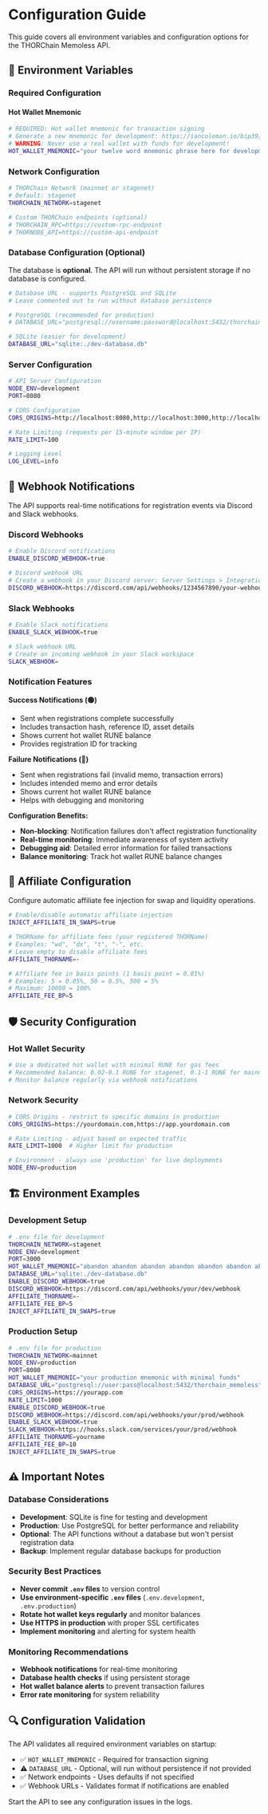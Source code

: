# Configuration Guide

This guide covers all environment variables and configuration options for the THORChain Memoless API.

## 🔧 Environment Variables

### Required Configuration

#### Hot Wallet Mnemonic
```bash
# REQUIRED: Hot wallet mnemonic for transaction signing
# Generate a new mnemonic for development: https://iancoleman.io/bip39/
# WARNING: Never use a real wallet with funds for development!
HOT_WALLET_MNEMONIC="your twelve word mnemonic phrase here for development only"
```

### Network Configuration

```bash
# THORChain Network (mainnet or stagenet)
# Default: stagenet
THORCHAIN_NETWORK=stagenet

# Custom THORChain endpoints (optional)
# THORCHAIN_RPC=https://custom-rpc-endpoint
# THORNODE_API=https://custom-api-endpoint
```

### Database Configuration (Optional)

The database is **optional**. The API will run without persistent storage if no database is configured.

```bash
# Database URL - supports PostgreSQL and SQLite
# Leave commented out to run without database persistence

# PostgreSQL (recommended for production)
# DATABASE_URL="postgresql://username:password@localhost:5432/thorchain_memoless"

# SQLite (easier for development)
DATABASE_URL="sqlite:./dev-database.db"
```

### Server Configuration

```bash
# API Server Configuration
NODE_ENV=development
PORT=8080

# CORS Configuration
CORS_ORIGINS=http://localhost:8080,http://localhost:3000,http://localhost:3001

# Rate Limiting (requests per 15-minute window per IP)
RATE_LIMIT=100

# Logging Level
LOG_LEVEL=info
```

## 🔔 Webhook Notifications

The API supports real-time notifications for registration events via Discord and Slack webhooks.

### Discord Webhooks

```bash
# Enable Discord notifications
ENABLE_DISCORD_WEBHOOK=true

# Discord webhook URL
# Create a webhook in your Discord server: Server Settings > Integrations > Webhooks
DISCORD_WEBHOOK=https://discord.com/api/webhooks/1234567890/your-webhook-token
```

### Slack Webhooks

```bash
# Enable Slack notifications
ENABLE_SLACK_WEBHOOK=true

# Slack webhook URL
# Create an incoming webhook in your Slack workspace
SLACK_WEBHOOK=
```

### Notification Features

**Success Notifications (🟢)**
- Sent when registrations complete successfully
- Includes transaction hash, reference ID, asset details
- Shows current hot wallet RUNE balance
- Provides registration ID for tracking

**Failure Notifications (🔴)**
- Sent when registrations fail (invalid memo, transaction errors)
- Includes intended memo and error details
- Shows current hot wallet RUNE balance
- Helps with debugging and monitoring

**Configuration Benefits:**
- **Non-blocking**: Notification failures don't affect registration functionality
- **Real-time monitoring**: Immediate awareness of system activity
- **Debugging aid**: Detailed error information for failed transactions
- **Balance monitoring**: Track hot wallet RUNE balance changes

## 🤝 Affiliate Configuration

Configure automatic affiliate fee injection for swap and liquidity operations.

```bash
# Enable/disable automatic affiliate injection
INJECT_AFFILIATE_IN_SWAPS=true

# THORName for affiliate fees (your registered THORName)
# Examples: "wd", "dx", "t", "-", etc.
# Leave empty to disable affiliate fees
AFFILIATE_THORNAME=-

# Affiliate fee in basis points (1 basis point = 0.01%)
# Examples: 5 = 0.05%, 50 = 0.5%, 500 = 5%
# Maximum: 10000 = 100%
AFFILIATE_FEE_BP=5
```

## 🛡️ Security Configuration

### Hot Wallet Security

```bash
# Use a dedicated hot wallet with minimal RUNE for gas fees
# Recommended balance: 0.02-0.1 RUNE for stagenet, 0.1-1 RUNE for mainnet
# Monitor balance regularly via webhook notifications
```

### Network Security

```bash
# CORS Origins - restrict to specific domains in production
CORS_ORIGINS=https://yourdomain.com,https://app.yourdomain.com

# Rate Limiting - adjust based on expected traffic
RATE_LIMIT=1000  # Higher limit for production

# Environment - always use 'production' for live deployments
NODE_ENV=production
```

## 🏗️ Environment Examples

### Development Setup

```bash
# .env file for development
THORCHAIN_NETWORK=stagenet
NODE_ENV=development
PORT=3000
HOT_WALLET_MNEMONIC="abandon abandon abandon abandon abandon abandon abandon abandon abandon abandon abandon about"
DATABASE_URL="sqlite:./dev-database.db"
ENABLE_DISCORD_WEBHOOK=true
DISCORD_WEBHOOK=https://discord.com/api/webhooks/your/dev/webhook
AFFILIATE_THORNAME=-
AFFILIATE_FEE_BP=5
INJECT_AFFILIATE_IN_SWAPS=true
```

### Production Setup

```bash
# .env file for production
THORCHAIN_NETWORK=mainnet
NODE_ENV=production
PORT=8080
HOT_WALLET_MNEMONIC="your production mnemonic with minimal funds"
DATABASE_URL="postgresql://user:pass@localhost:5432/thorchain_memoless"
CORS_ORIGINS=https://yourapp.com
RATE_LIMIT=1000
ENABLE_DISCORD_WEBHOOK=true
DISCORD_WEBHOOK=https://discord.com/api/webhooks/your/prod/webhook
ENABLE_SLACK_WEBHOOK=true
SLACK_WEBHOOK=https://hooks.slack.com/services/your/prod/webhook
AFFILIATE_THORNAME=yourname
AFFILIATE_FEE_BP=10
INJECT_AFFILIATE_IN_SWAPS=true
```

## ⚠️ Important Notes

### Database Considerations

- **Development**: SQLite is fine for testing and development
- **Production**: Use PostgreSQL for better performance and reliability
- **Optional**: The API functions without a database but won't persist registration data
- **Backup**: Implement regular database backups for production

### Security Best Practices

- **Never commit `.env` files** to version control
- **Use environment-specific `.env` files** (`.env.development`, `.env.production`)
- **Rotate hot wallet keys regularly** and monitor balances
- **Use HTTPS in production** with proper SSL certificates
- **Implement monitoring** and alerting for system health

### Monitoring Recommendations

- **Webhook notifications** for real-time monitoring
- **Database health checks** if using persistent storage
- **Hot wallet balance alerts** to prevent transaction failures
- **Error rate monitoring** for system reliability

## 🔍 Configuration Validation

The API validates all required environment variables on startup:

- ✅ `HOT_WALLET_MNEMONIC` - Required for transaction signing
- ⚠️ `DATABASE_URL` - Optional, will run without persistence if not provided
- ✅ Network endpoints - Uses defaults if not specified
- ✅ Webhook URLs - Validates format if notifications are enabled

Start the API to see any configuration issues in the logs.